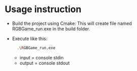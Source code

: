 # Usage instruction

- Build the project using Cmake:
This will create file named RGBGame_run.exe in the build folder.

- Execute like this:

  ```bash
    .\RGBGame_run.exe
  ```

  - input = console stdin
  - output = console stdout
